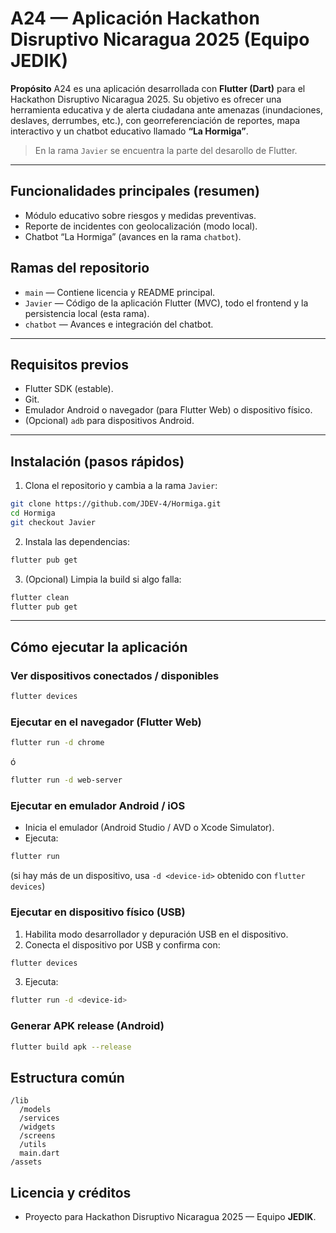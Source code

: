 # A24 — Aplicación Hackathon Disruptivo Nicaragua 2025 (Equipo JEDIK)

**Propósito**
A24 es una aplicación desarrollada con **Flutter (Dart)** para el Hackathon Disruptivo Nicaragua 2025. Su objetivo es ofrecer una herramienta educativa y de alerta ciudadana ante amenazas (inundaciones, deslaves, derrumbes, etc.), con georreferenciación de reportes, mapa interactivo y un chatbot educativo llamado **“La Hormiga”**.

> En la rama `Javier` se encuentra la parte del desarollo de Flutter.
---

## Funcionalidades principales (resumen)

* Módulo educativo sobre riesgos y medidas preventivas.
* Reporte de incidentes con geolocalización (modo local).
* Chatbot “La Hormiga” (avances en la rama `chatbot`).

## Ramas del repositorio

* `main` — Contiene licencia y README principal.
* `Javier` — Código de la aplicación Flutter (MVC), todo el frontend y la persistencia local (esta rama).
* `chatbot` — Avances e integración del chatbot.

---

## Requisitos previos

* Flutter SDK (estable).
* Git.
* Emulador Android o navegador (para Flutter Web) o dispositivo físico.
* (Opcional) `adb` para dispositivos Android.

---

## Instalación (pasos rápidos)

1. Clona el repositorio y cambia a la rama `Javier`:

```bash
git clone https://github.com/JDEV-4/Hormiga.git
cd Hormiga
git checkout Javier
```

2. Instala las dependencias:

```bash
flutter pub get
```

3. (Opcional) Limpia la build si algo falla:

```bash
flutter clean
flutter pub get
```

---

## Cómo ejecutar la aplicación

### Ver dispositivos conectados / disponibles

```bash
flutter devices
```

### Ejecutar en el navegador (Flutter Web)

```bash
flutter run -d chrome
```

ó

```bash
flutter run -d web-server
```

### Ejecutar en emulador Android / iOS

* Inicia el emulador (Android Studio / AVD o Xcode Simulator).
* Ejecuta:

```bash
flutter run
```

(si hay más de un dispositivo, usa `-d <device-id>` obtenido con `flutter devices`)

### Ejecutar en dispositivo físico (USB)

1. Habilita modo desarrollador y depuración USB en el dispositivo.
2. Conecta el dispositivo por USB y confirma con:

```bash
flutter devices
```

3. Ejecuta:

```bash
flutter run -d <device-id>
```

### Generar APK release (Android)

```bash
flutter build apk --release
```


## Estructura común

```
/lib
  /models
  /services
  /widgets
  /screens
  /utils
  main.dart
/assets
```


## Licencia y créditos

* Proyecto para Hackathon Disruptivo Nicaragua 2025 — Equipo **JEDIK**.
